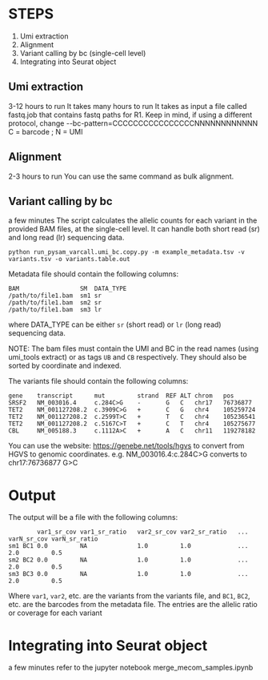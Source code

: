 # STEPS

1. Umi extraction 
2. Alignment 
3. Variant calling by bc (single-cell level)
4. Integrating into Seurat object


## Umi extraction
3-12 hours to run
It takes many hours to run 
It takes as input a file called fastq.job that contains fastq paths for R1. 
Keep in mind, if using a different protocol, change --bc-pattern=CCCCCCCCCCCCCCCCNNNNNNNNNNNN C = barcode ; N = UMI

## Alignment 
2-3 hours to run
You can use the same command as bulk alignment. 



## Variant calling by bc 
a few minutes
The script calculates the allelic counts for each variant in the provided BAM files, at the single-cell level. It can handle both short read (sr) and long read (lr) sequencing data.

```
python run_pysam_varcall.umi_bc.copy.py -m example_metadata.tsv -v variants.tsv -o variants.table.out
```


Metadata file should contain the following columns:
```
BAM                 SM  DATA_TYPE
/path/to/file1.bam  sm1 sr
/path/to/file1.bam  sm2 sr
/path/to/file1.bam  sm3 lr
```
where DATA_TYPE can be either `sr` (short read) or `lr` (long read) sequencing data.

NOTE: The bam files must contain the UMI and BC in the read names (using umi_tools extract) or as tags `UB` and `CB` respectively. They should also be sorted by coordinate and indexed.

The variants file should contain the following columns:
```
gene	transcript	    mut         strand	REF	ALT	chrom	pos
SRSF2	NM_003016.4	    c.284C>G	-	    G	C	chr17	76736877
TET2	NM_001127208.2	c.3909C>G	+	    C	G	chr4	105259724
TET2	NM_001127208.2	c.2599T>C	+	    T	C	chr4	105236541
TET2	NM_001127208.2	c.5167C>T	+	    C	T	chr4	105275677
CBL	    NM_005188.3	    c.1112A>C	+	    A	C	chr11	119278182
```
You can use the website: https://genebe.net/tools/hgvs to convert from HGVS to genomic coordinates.
e.g. NM_003016.4:c.284C>G converts to chr17:76736877 G>C

# Output
The output will be a file with the following columns:
``` 
        var1_sr_cov var1_sr_ratio   var2_sr_cov var2_sr_ratio   ... varN_sr_cov varN_sr_ratio
sm1 BC1 0.0         NA              1.0         1.0             ... 2.0         0.5   
sm2 BC2 0.0         NA              1.0         1.0             ... 2.0         0.5 
sm3 BC3 0.0         NA              1.0         1.0             ... 2.0         0.5
```

Where `var1`, `var2`, etc. are the variants from the variants file, and `BC1`, `BC2`, etc. are the barcodes from the metadata file.
The entries are the allelic ratio or coverage for each variant

# Integrating into Seurat object
a few minutes
refer to the jupyter notebook merge_mecom_samples.ipynb 
